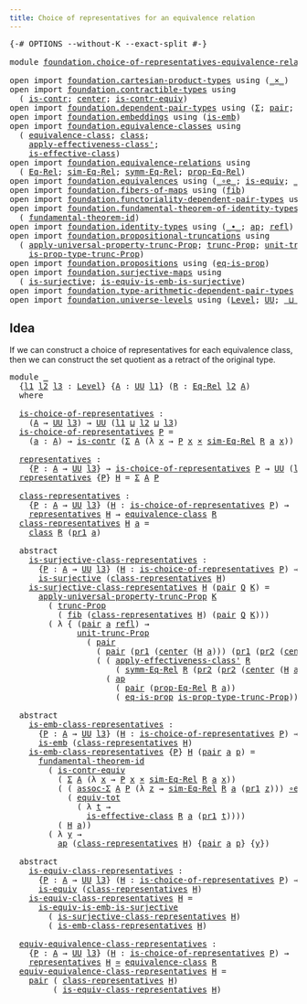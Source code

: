 ```yaml
---
title: Choice of representatives for an equivalence relation
---
```


<pre class="Agda"><a id="79" class="Symbol">{-#</a> <a id="83" class="Keyword">OPTIONS</a> <a id="91" class="Pragma">--without-K</a> <a id="103" class="Pragma">--exact-split</a> <a id="117" class="Symbol">#-}</a>

<a id="122" class="Keyword">module</a> <a id="129" href="foundation.choice-of-representatives-equivalence-relation.html" class="Module">foundation.choice-of-representatives-equivalence-relation</a> <a id="187" class="Keyword">where</a>

<a id="194" class="Keyword">open</a> <a id="199" class="Keyword">import</a> <a id="206" href="foundation.cartesian-product-types.html" class="Module">foundation.cartesian-product-types</a> <a id="241" class="Keyword">using</a> <a id="247" class="Symbol">(</a><a id="248" href="foundation-core.cartesian-product-types.html#590" class="Function Operator">_×_</a><a id="251" class="Symbol">)</a>
<a id="253" class="Keyword">open</a> <a id="258" class="Keyword">import</a> <a id="265" href="foundation.contractible-types.html" class="Module">foundation.contractible-types</a> <a id="295" class="Keyword">using</a>
  <a id="303" class="Symbol">(</a> <a id="305" href="foundation-core.contractible-types.html#1006" class="Function">is-contr</a><a id="313" class="Symbol">;</a> <a id="315" href="foundation-core.contractible-types.html#1098" class="Function">center</a><a id="321" class="Symbol">;</a> <a id="323" href="foundation-core.contractible-types.html#3304" class="Function">is-contr-equiv</a><a id="337" class="Symbol">)</a>
<a id="339" class="Keyword">open</a> <a id="344" class="Keyword">import</a> <a id="351" href="foundation.dependent-pair-types.html" class="Module">foundation.dependent-pair-types</a> <a id="383" class="Keyword">using</a> <a id="389" class="Symbol">(</a><a id="390" href="foundation-core.dependent-pair-types.html#515" class="Record">Σ</a><a id="391" class="Symbol">;</a> <a id="393" href="foundation-core.dependent-pair-types.html#588" class="InductiveConstructor">pair</a><a id="397" class="Symbol">;</a> <a id="399" href="foundation-core.dependent-pair-types.html#605" class="Field">pr1</a><a id="402" class="Symbol">;</a> <a id="404" href="foundation-core.dependent-pair-types.html#617" class="Field">pr2</a><a id="407" class="Symbol">)</a>
<a id="409" class="Keyword">open</a> <a id="414" class="Keyword">import</a> <a id="421" href="foundation.embeddings.html" class="Module">foundation.embeddings</a> <a id="443" class="Keyword">using</a> <a id="449" class="Symbol">(</a><a id="450" href="foundation-core.embeddings.html#992" class="Function">is-emb</a><a id="456" class="Symbol">)</a>
<a id="458" class="Keyword">open</a> <a id="463" class="Keyword">import</a> <a id="470" href="foundation.equivalence-classes.html" class="Module">foundation.equivalence-classes</a> <a id="501" class="Keyword">using</a>
  <a id="509" class="Symbol">(</a> <a id="511" href="foundation.equivalence-classes.html#2698" class="Function">equivalence-class</a><a id="528" class="Symbol">;</a> <a id="530" href="foundation.equivalence-classes.html#2782" class="Function">class</a><a id="535" class="Symbol">;</a>
    <a id="541" href="foundation.equivalence-classes.html#7320" class="Function">apply-effectiveness-class&#39;</a><a id="567" class="Symbol">;</a>
    <a id="573" href="foundation.equivalence-classes.html#6956" class="Function">is-effective-class</a><a id="591" class="Symbol">)</a>
<a id="593" class="Keyword">open</a> <a id="598" class="Keyword">import</a> <a id="605" href="foundation.equivalence-relations.html" class="Module">foundation.equivalence-relations</a> <a id="638" class="Keyword">using</a>
  <a id="646" class="Symbol">(</a> <a id="648" href="foundation.equivalence-relations.html#996" class="Function">Eq-Rel</a><a id="654" class="Symbol">;</a> <a id="656" href="foundation.equivalence-relations.html#1213" class="Function">sim-Eq-Rel</a><a id="666" class="Symbol">;</a> <a id="668" href="foundation.equivalence-relations.html#1863" class="Function">symm-Eq-Rel</a><a id="679" class="Symbol">;</a> <a id="681" href="foundation.equivalence-relations.html#1120" class="Function">prop-Eq-Rel</a><a id="692" class="Symbol">)</a>
<a id="694" class="Keyword">open</a> <a id="699" class="Keyword">import</a> <a id="706" href="foundation.equivalences.html" class="Module">foundation.equivalences</a> <a id="730" class="Keyword">using</a> <a id="736" class="Symbol">(</a><a id="737" href="foundation-core.equivalences.html#7869" class="Function Operator">_∘e_</a><a id="741" class="Symbol">;</a> <a id="743" href="foundation-core.equivalences.html#1556" class="Function">is-equiv</a><a id="751" class="Symbol">;</a> <a id="753" href="foundation-core.equivalences.html#1621" class="Function Operator">_≃_</a><a id="756" class="Symbol">)</a>
<a id="758" class="Keyword">open</a> <a id="763" class="Keyword">import</a> <a id="770" href="foundation.fibers-of-maps.html" class="Module">foundation.fibers-of-maps</a> <a id="796" class="Keyword">using</a> <a id="802" class="Symbol">(</a><a id="803" href="foundation-core.fibers-of-maps.html#942" class="Function">fib</a><a id="806" class="Symbol">)</a>
<a id="808" class="Keyword">open</a> <a id="813" class="Keyword">import</a> <a id="820" href="foundation.functoriality-dependent-pair-types.html" class="Module">foundation.functoriality-dependent-pair-types</a> <a id="866" class="Keyword">using</a> <a id="872" class="Symbol">(</a><a id="873" href="foundation-core.functoriality-dependent-pair-types.html#7267" class="Function">equiv-tot</a><a id="882" class="Symbol">)</a>
<a id="884" class="Keyword">open</a> <a id="889" class="Keyword">import</a> <a id="896" href="foundation.fundamental-theorem-of-identity-types.html" class="Module">foundation.fundamental-theorem-of-identity-types</a> <a id="945" class="Keyword">using</a>
  <a id="953" class="Symbol">(</a> <a id="955" href="foundation-core.fundamental-theorem-of-identity-types.html#1894" class="Function">fundamental-theorem-id</a><a id="977" class="Symbol">)</a>
<a id="979" class="Keyword">open</a> <a id="984" class="Keyword">import</a> <a id="991" href="foundation.identity-types.html" class="Module">foundation.identity-types</a> <a id="1017" class="Keyword">using</a> <a id="1023" class="Symbol">(</a><a id="1024" href="foundation-core.identity-types.html#2425" class="Function Operator">_∙_</a><a id="1027" class="Symbol">;</a> <a id="1029" href="foundation-core.identity-types.html#4003" class="Function">ap</a><a id="1031" class="Symbol">;</a> <a id="1033" href="foundation-core.identity-types.html#1820" class="InductiveConstructor">refl</a><a id="1037" class="Symbol">)</a>
<a id="1039" class="Keyword">open</a> <a id="1044" class="Keyword">import</a> <a id="1051" href="foundation.propositional-truncations.html" class="Module">foundation.propositional-truncations</a> <a id="1088" class="Keyword">using</a>
  <a id="1096" class="Symbol">(</a> <a id="1098" href="foundation.propositional-truncations.html#5775" class="Function">apply-universal-property-trunc-Prop</a><a id="1133" class="Symbol">;</a> <a id="1135" href="foundation.propositional-truncations.html#2707" class="Function">trunc-Prop</a><a id="1145" class="Symbol">;</a> <a id="1147" href="foundation.propositional-truncations.html#2293" class="Function">unit-trunc-Prop</a><a id="1162" class="Symbol">;</a>
    <a id="1168" href="foundation.propositional-truncations.html#2388" class="Function">is-prop-type-trunc-Prop</a><a id="1191" class="Symbol">)</a>
<a id="1193" class="Keyword">open</a> <a id="1198" class="Keyword">import</a> <a id="1205" href="foundation.propositions.html" class="Module">foundation.propositions</a> <a id="1229" class="Keyword">using</a> <a id="1235" class="Symbol">(</a><a id="1236" href="foundation-core.propositions.html#2719" class="Function">eq-is-prop</a><a id="1246" class="Symbol">)</a>
<a id="1248" class="Keyword">open</a> <a id="1253" class="Keyword">import</a> <a id="1260" href="foundation.surjective-maps.html" class="Module">foundation.surjective-maps</a> <a id="1287" class="Keyword">using</a>
  <a id="1295" class="Symbol">(</a> <a id="1297" href="foundation.surjective-maps.html#1938" class="Function">is-surjective</a><a id="1310" class="Symbol">;</a> <a id="1312" href="foundation.surjective-maps.html#6780" class="Function">is-equiv-is-emb-is-surjective</a><a id="1341" class="Symbol">)</a>
<a id="1343" class="Keyword">open</a> <a id="1348" class="Keyword">import</a> <a id="1355" href="foundation.type-arithmetic-dependent-pair-types.html" class="Module">foundation.type-arithmetic-dependent-pair-types</a> <a id="1403" class="Keyword">using</a> <a id="1409" class="Symbol">(</a><a id="1410" href="foundation-core.type-arithmetic-dependent-pair-types.html#5675" class="Function">assoc-Σ</a><a id="1417" class="Symbol">)</a>
<a id="1419" class="Keyword">open</a> <a id="1424" class="Keyword">import</a> <a id="1431" href="foundation.universe-levels.html" class="Module">foundation.universe-levels</a> <a id="1458" class="Keyword">using</a> <a id="1464" class="Symbol">(</a><a id="1465" href="Agda.Primitive.html#597" class="Postulate">Level</a><a id="1470" class="Symbol">;</a> <a id="1472" href="foundation-core.universe-levels.html#235" class="Primitive">UU</a><a id="1474" class="Symbol">;</a> <a id="1476" href="Agda.Primitive.html#810" class="Primitive Operator">_⊔_</a><a id="1479" class="Symbol">)</a>
</pre>
## Idea

If we can construct a choice of representatives for each equivalence class, then we can construct the set quotient as a retract of the original type.

<pre class="Agda"><a id="1654" class="Keyword">module</a> <a id="1661" href="foundation.choice-of-representatives-equivalence-relation.html#1661" class="Module">_</a>
  <a id="1665" class="Symbol">{</a><a id="1666" href="foundation.choice-of-representatives-equivalence-relation.html#1666" class="Bound">l1</a> <a id="1669" href="foundation.choice-of-representatives-equivalence-relation.html#1669" class="Bound">l2</a> <a id="1672" href="foundation.choice-of-representatives-equivalence-relation.html#1672" class="Bound">l3</a> <a id="1675" class="Symbol">:</a> <a id="1677" href="Agda.Primitive.html#597" class="Postulate">Level</a><a id="1682" class="Symbol">}</a> <a id="1684" class="Symbol">{</a><a id="1685" href="foundation.choice-of-representatives-equivalence-relation.html#1685" class="Bound">A</a> <a id="1687" class="Symbol">:</a> <a id="1689" href="foundation-core.universe-levels.html#235" class="Primitive">UU</a> <a id="1692" href="foundation.choice-of-representatives-equivalence-relation.html#1666" class="Bound">l1</a><a id="1694" class="Symbol">}</a> <a id="1696" class="Symbol">(</a><a id="1697" href="foundation.choice-of-representatives-equivalence-relation.html#1697" class="Bound">R</a> <a id="1699" class="Symbol">:</a> <a id="1701" href="foundation.equivalence-relations.html#996" class="Function">Eq-Rel</a> <a id="1708" href="foundation.choice-of-representatives-equivalence-relation.html#1669" class="Bound">l2</a> <a id="1711" href="foundation.choice-of-representatives-equivalence-relation.html#1685" class="Bound">A</a><a id="1712" class="Symbol">)</a>
  <a id="1716" class="Keyword">where</a>
    
  <a id="1729" href="foundation.choice-of-representatives-equivalence-relation.html#1729" class="Function">is-choice-of-representatives</a> <a id="1758" class="Symbol">:</a>
    <a id="1764" class="Symbol">(</a><a id="1765" href="foundation.choice-of-representatives-equivalence-relation.html#1685" class="Bound">A</a> <a id="1767" class="Symbol">→</a> <a id="1769" href="foundation-core.universe-levels.html#235" class="Primitive">UU</a> <a id="1772" href="foundation.choice-of-representatives-equivalence-relation.html#1672" class="Bound">l3</a><a id="1774" class="Symbol">)</a> <a id="1776" class="Symbol">→</a> <a id="1778" href="foundation-core.universe-levels.html#235" class="Primitive">UU</a> <a id="1781" class="Symbol">(</a><a id="1782" href="foundation.choice-of-representatives-equivalence-relation.html#1666" class="Bound">l1</a> <a id="1785" href="Agda.Primitive.html#810" class="Primitive Operator">⊔</a> <a id="1787" href="foundation.choice-of-representatives-equivalence-relation.html#1669" class="Bound">l2</a> <a id="1790" href="Agda.Primitive.html#810" class="Primitive Operator">⊔</a> <a id="1792" href="foundation.choice-of-representatives-equivalence-relation.html#1672" class="Bound">l3</a><a id="1794" class="Symbol">)</a>
  <a id="1798" href="foundation.choice-of-representatives-equivalence-relation.html#1729" class="Function">is-choice-of-representatives</a> <a id="1827" href="foundation.choice-of-representatives-equivalence-relation.html#1827" class="Bound">P</a> <a id="1829" class="Symbol">=</a>
    <a id="1835" class="Symbol">(</a><a id="1836" href="foundation.choice-of-representatives-equivalence-relation.html#1836" class="Bound">a</a> <a id="1838" class="Symbol">:</a> <a id="1840" href="foundation.choice-of-representatives-equivalence-relation.html#1685" class="Bound">A</a><a id="1841" class="Symbol">)</a> <a id="1843" class="Symbol">→</a> <a id="1845" href="foundation-core.contractible-types.html#1006" class="Function">is-contr</a> <a id="1854" class="Symbol">(</a><a id="1855" href="foundation-core.dependent-pair-types.html#515" class="Record">Σ</a> <a id="1857" href="foundation.choice-of-representatives-equivalence-relation.html#1685" class="Bound">A</a> <a id="1859" class="Symbol">(λ</a> <a id="1862" href="foundation.choice-of-representatives-equivalence-relation.html#1862" class="Bound">x</a> <a id="1864" class="Symbol">→</a> <a id="1866" href="foundation.choice-of-representatives-equivalence-relation.html#1827" class="Bound">P</a> <a id="1868" href="foundation.choice-of-representatives-equivalence-relation.html#1862" class="Bound">x</a> <a id="1870" href="foundation-core.cartesian-product-types.html#590" class="Function Operator">×</a> <a id="1872" href="foundation.equivalence-relations.html#1213" class="Function">sim-Eq-Rel</a> <a id="1883" href="foundation.choice-of-representatives-equivalence-relation.html#1697" class="Bound">R</a> <a id="1885" href="foundation.choice-of-representatives-equivalence-relation.html#1836" class="Bound">a</a> <a id="1887" href="foundation.choice-of-representatives-equivalence-relation.html#1862" class="Bound">x</a><a id="1888" class="Symbol">))</a>
  
  <a id="1896" href="foundation.choice-of-representatives-equivalence-relation.html#1896" class="Function">representatives</a> <a id="1912" class="Symbol">:</a>
    <a id="1918" class="Symbol">{</a><a id="1919" href="foundation.choice-of-representatives-equivalence-relation.html#1919" class="Bound">P</a> <a id="1921" class="Symbol">:</a> <a id="1923" href="foundation.choice-of-representatives-equivalence-relation.html#1685" class="Bound">A</a> <a id="1925" class="Symbol">→</a> <a id="1927" href="foundation-core.universe-levels.html#235" class="Primitive">UU</a> <a id="1930" href="foundation.choice-of-representatives-equivalence-relation.html#1672" class="Bound">l3</a><a id="1932" class="Symbol">}</a> <a id="1934" class="Symbol">→</a> <a id="1936" href="foundation.choice-of-representatives-equivalence-relation.html#1729" class="Function">is-choice-of-representatives</a> <a id="1965" href="foundation.choice-of-representatives-equivalence-relation.html#1919" class="Bound">P</a> <a id="1967" class="Symbol">→</a> <a id="1969" href="foundation-core.universe-levels.html#235" class="Primitive">UU</a> <a id="1972" class="Symbol">(</a><a id="1973" href="foundation.choice-of-representatives-equivalence-relation.html#1666" class="Bound">l1</a> <a id="1976" href="Agda.Primitive.html#810" class="Primitive Operator">⊔</a> <a id="1978" href="foundation.choice-of-representatives-equivalence-relation.html#1672" class="Bound">l3</a><a id="1980" class="Symbol">)</a>
  <a id="1984" href="foundation.choice-of-representatives-equivalence-relation.html#1896" class="Function">representatives</a> <a id="2000" class="Symbol">{</a><a id="2001" href="foundation.choice-of-representatives-equivalence-relation.html#2001" class="Bound">P</a><a id="2002" class="Symbol">}</a> <a id="2004" href="foundation.choice-of-representatives-equivalence-relation.html#2004" class="Bound">H</a> <a id="2006" class="Symbol">=</a> <a id="2008" href="foundation-core.dependent-pair-types.html#515" class="Record">Σ</a> <a id="2010" href="foundation.choice-of-representatives-equivalence-relation.html#1685" class="Bound">A</a> <a id="2012" href="foundation.choice-of-representatives-equivalence-relation.html#2001" class="Bound">P</a>
  
  <a id="2019" href="foundation.choice-of-representatives-equivalence-relation.html#2019" class="Function">class-representatives</a> <a id="2041" class="Symbol">:</a>
    <a id="2047" class="Symbol">{</a><a id="2048" href="foundation.choice-of-representatives-equivalence-relation.html#2048" class="Bound">P</a> <a id="2050" class="Symbol">:</a> <a id="2052" href="foundation.choice-of-representatives-equivalence-relation.html#1685" class="Bound">A</a> <a id="2054" class="Symbol">→</a> <a id="2056" href="foundation-core.universe-levels.html#235" class="Primitive">UU</a> <a id="2059" href="foundation.choice-of-representatives-equivalence-relation.html#1672" class="Bound">l3</a><a id="2061" class="Symbol">}</a> <a id="2063" class="Symbol">(</a><a id="2064" href="foundation.choice-of-representatives-equivalence-relation.html#2064" class="Bound">H</a> <a id="2066" class="Symbol">:</a> <a id="2068" href="foundation.choice-of-representatives-equivalence-relation.html#1729" class="Function">is-choice-of-representatives</a> <a id="2097" href="foundation.choice-of-representatives-equivalence-relation.html#2048" class="Bound">P</a><a id="2098" class="Symbol">)</a> <a id="2100" class="Symbol">→</a>
    <a id="2106" href="foundation.choice-of-representatives-equivalence-relation.html#1896" class="Function">representatives</a> <a id="2122" href="foundation.choice-of-representatives-equivalence-relation.html#2064" class="Bound">H</a> <a id="2124" class="Symbol">→</a> <a id="2126" href="foundation.equivalence-classes.html#2698" class="Function">equivalence-class</a> <a id="2144" href="foundation.choice-of-representatives-equivalence-relation.html#1697" class="Bound">R</a>
  <a id="2148" href="foundation.choice-of-representatives-equivalence-relation.html#2019" class="Function">class-representatives</a> <a id="2170" href="foundation.choice-of-representatives-equivalence-relation.html#2170" class="Bound">H</a> <a id="2172" href="foundation.choice-of-representatives-equivalence-relation.html#2172" class="Bound">a</a> <a id="2174" class="Symbol">=</a>
    <a id="2180" href="foundation.equivalence-classes.html#2782" class="Function">class</a> <a id="2186" href="foundation.choice-of-representatives-equivalence-relation.html#1697" class="Bound">R</a> <a id="2188" class="Symbol">(</a><a id="2189" href="foundation-core.dependent-pair-types.html#605" class="Field">pr1</a> <a id="2193" href="foundation.choice-of-representatives-equivalence-relation.html#2172" class="Bound">a</a><a id="2194" class="Symbol">)</a>

  <a id="2199" class="Keyword">abstract</a>
    <a id="2212" href="foundation.choice-of-representatives-equivalence-relation.html#2212" class="Function">is-surjective-class-representatives</a> <a id="2248" class="Symbol">:</a>
      <a id="2256" class="Symbol">{</a><a id="2257" href="foundation.choice-of-representatives-equivalence-relation.html#2257" class="Bound">P</a> <a id="2259" class="Symbol">:</a> <a id="2261" href="foundation.choice-of-representatives-equivalence-relation.html#1685" class="Bound">A</a> <a id="2263" class="Symbol">→</a> <a id="2265" href="foundation-core.universe-levels.html#235" class="Primitive">UU</a> <a id="2268" href="foundation.choice-of-representatives-equivalence-relation.html#1672" class="Bound">l3</a><a id="2270" class="Symbol">}</a> <a id="2272" class="Symbol">(</a><a id="2273" href="foundation.choice-of-representatives-equivalence-relation.html#2273" class="Bound">H</a> <a id="2275" class="Symbol">:</a> <a id="2277" href="foundation.choice-of-representatives-equivalence-relation.html#1729" class="Function">is-choice-of-representatives</a> <a id="2306" href="foundation.choice-of-representatives-equivalence-relation.html#2257" class="Bound">P</a><a id="2307" class="Symbol">)</a> <a id="2309" class="Symbol">→</a>
      <a id="2317" href="foundation.surjective-maps.html#1938" class="Function">is-surjective</a> <a id="2331" class="Symbol">(</a><a id="2332" href="foundation.choice-of-representatives-equivalence-relation.html#2019" class="Function">class-representatives</a> <a id="2354" href="foundation.choice-of-representatives-equivalence-relation.html#2273" class="Bound">H</a><a id="2355" class="Symbol">)</a>
    <a id="2361" href="foundation.choice-of-representatives-equivalence-relation.html#2212" class="Function">is-surjective-class-representatives</a> <a id="2397" href="foundation.choice-of-representatives-equivalence-relation.html#2397" class="Bound">H</a> <a id="2399" class="Symbol">(</a><a id="2400" href="foundation-core.dependent-pair-types.html#588" class="InductiveConstructor">pair</a> <a id="2405" href="foundation.choice-of-representatives-equivalence-relation.html#2405" class="Bound">Q</a> <a id="2407" href="foundation.choice-of-representatives-equivalence-relation.html#2407" class="Bound">K</a><a id="2408" class="Symbol">)</a> <a id="2410" class="Symbol">=</a>
      <a id="2418" href="foundation.propositional-truncations.html#5775" class="Function">apply-universal-property-trunc-Prop</a> <a id="2454" href="foundation.choice-of-representatives-equivalence-relation.html#2407" class="Bound">K</a>
        <a id="2464" class="Symbol">(</a> <a id="2466" href="foundation.propositional-truncations.html#2707" class="Function">trunc-Prop</a>
          <a id="2487" class="Symbol">(</a> <a id="2489" href="foundation-core.fibers-of-maps.html#942" class="Function">fib</a> <a id="2493" class="Symbol">(</a><a id="2494" href="foundation.choice-of-representatives-equivalence-relation.html#2019" class="Function">class-representatives</a> <a id="2516" href="foundation.choice-of-representatives-equivalence-relation.html#2397" class="Bound">H</a><a id="2517" class="Symbol">)</a> <a id="2519" class="Symbol">(</a><a id="2520" href="foundation-core.dependent-pair-types.html#588" class="InductiveConstructor">pair</a> <a id="2525" href="foundation.choice-of-representatives-equivalence-relation.html#2405" class="Bound">Q</a> <a id="2527" href="foundation.choice-of-representatives-equivalence-relation.html#2407" class="Bound">K</a><a id="2528" class="Symbol">)))</a>
        <a id="2540" class="Symbol">(</a> <a id="2542" class="Symbol">λ</a> <a id="2544" class="Symbol">{</a> <a id="2546" class="Symbol">(</a><a id="2547" href="foundation-core.dependent-pair-types.html#588" class="InductiveConstructor">pair</a> <a id="2552" href="foundation.choice-of-representatives-equivalence-relation.html#2552" class="Bound">a</a> <a id="2554" href="foundation-core.identity-types.html#1820" class="InductiveConstructor">refl</a><a id="2558" class="Symbol">)</a> <a id="2560" class="Symbol">→</a>
              <a id="2576" href="foundation.propositional-truncations.html#2293" class="Function">unit-trunc-Prop</a>
                <a id="2608" class="Symbol">(</a> <a id="2610" href="foundation-core.dependent-pair-types.html#588" class="InductiveConstructor">pair</a>
                  <a id="2633" class="Symbol">(</a> <a id="2635" href="foundation-core.dependent-pair-types.html#588" class="InductiveConstructor">pair</a> <a id="2640" class="Symbol">(</a><a id="2641" href="foundation-core.dependent-pair-types.html#605" class="Field">pr1</a> <a id="2645" class="Symbol">(</a><a id="2646" href="foundation-core.contractible-types.html#1098" class="Function">center</a> <a id="2653" class="Symbol">(</a><a id="2654" href="foundation.choice-of-representatives-equivalence-relation.html#2397" class="Bound">H</a> <a id="2656" href="foundation.choice-of-representatives-equivalence-relation.html#2552" class="Bound">a</a><a id="2657" class="Symbol">)))</a> <a id="2661" class="Symbol">(</a><a id="2662" href="foundation-core.dependent-pair-types.html#605" class="Field">pr1</a> <a id="2666" class="Symbol">(</a><a id="2667" href="foundation-core.dependent-pair-types.html#617" class="Field">pr2</a> <a id="2671" class="Symbol">(</a><a id="2672" href="foundation-core.contractible-types.html#1098" class="Function">center</a> <a id="2679" class="Symbol">(</a><a id="2680" href="foundation.choice-of-representatives-equivalence-relation.html#2397" class="Bound">H</a> <a id="2682" href="foundation.choice-of-representatives-equivalence-relation.html#2552" class="Bound">a</a><a id="2683" class="Symbol">)))))</a>
                  <a id="2707" class="Symbol">(</a> <a id="2709" class="Symbol">(</a> <a id="2711" href="foundation.equivalence-classes.html#7320" class="Function">apply-effectiveness-class&#39;</a> <a id="2738" href="foundation.choice-of-representatives-equivalence-relation.html#1697" class="Bound">R</a>
                      <a id="2762" class="Symbol">(</a> <a id="2764" href="foundation.equivalence-relations.html#1863" class="Function">symm-Eq-Rel</a> <a id="2776" href="foundation.choice-of-representatives-equivalence-relation.html#1697" class="Bound">R</a> <a id="2778" class="Symbol">(</a><a id="2779" href="foundation-core.dependent-pair-types.html#617" class="Field">pr2</a> <a id="2783" class="Symbol">(</a><a id="2784" href="foundation-core.dependent-pair-types.html#617" class="Field">pr2</a> <a id="2788" class="Symbol">(</a><a id="2789" href="foundation-core.contractible-types.html#1098" class="Function">center</a> <a id="2796" class="Symbol">(</a><a id="2797" href="foundation.choice-of-representatives-equivalence-relation.html#2397" class="Bound">H</a> <a id="2799" href="foundation.choice-of-representatives-equivalence-relation.html#2552" class="Bound">a</a><a id="2800" class="Symbol">))))))</a> <a id="2807" href="foundation-core.identity-types.html#2425" class="Function Operator">∙</a>
                    <a id="2829" class="Symbol">(</a> <a id="2831" href="foundation-core.identity-types.html#4003" class="Function">ap</a>
                      <a id="2856" class="Symbol">(</a> <a id="2858" href="foundation-core.dependent-pair-types.html#588" class="InductiveConstructor">pair</a> <a id="2863" class="Symbol">(</a><a id="2864" href="foundation.equivalence-relations.html#1120" class="Function">prop-Eq-Rel</a> <a id="2876" href="foundation.choice-of-representatives-equivalence-relation.html#1697" class="Bound">R</a> <a id="2878" href="foundation.choice-of-representatives-equivalence-relation.html#2552" class="Bound">a</a><a id="2879" class="Symbol">))</a>
                      <a id="2904" class="Symbol">(</a> <a id="2906" href="foundation-core.propositions.html#2719" class="Function">eq-is-prop</a> <a id="2917" href="foundation.propositional-truncations.html#2388" class="Function">is-prop-type-trunc-Prop</a><a id="2940" class="Symbol">))))})</a>

  <a id="2950" class="Keyword">abstract</a>
    <a id="2963" href="foundation.choice-of-representatives-equivalence-relation.html#2963" class="Function">is-emb-class-representatives</a> <a id="2992" class="Symbol">:</a>
      <a id="3000" class="Symbol">{</a><a id="3001" href="foundation.choice-of-representatives-equivalence-relation.html#3001" class="Bound">P</a> <a id="3003" class="Symbol">:</a> <a id="3005" href="foundation.choice-of-representatives-equivalence-relation.html#1685" class="Bound">A</a> <a id="3007" class="Symbol">→</a> <a id="3009" href="foundation-core.universe-levels.html#235" class="Primitive">UU</a> <a id="3012" href="foundation.choice-of-representatives-equivalence-relation.html#1672" class="Bound">l3</a><a id="3014" class="Symbol">}</a> <a id="3016" class="Symbol">(</a><a id="3017" href="foundation.choice-of-representatives-equivalence-relation.html#3017" class="Bound">H</a> <a id="3019" class="Symbol">:</a> <a id="3021" href="foundation.choice-of-representatives-equivalence-relation.html#1729" class="Function">is-choice-of-representatives</a> <a id="3050" href="foundation.choice-of-representatives-equivalence-relation.html#3001" class="Bound">P</a><a id="3051" class="Symbol">)</a> <a id="3053" class="Symbol">→</a>
      <a id="3061" href="foundation-core.embeddings.html#992" class="Function">is-emb</a> <a id="3068" class="Symbol">(</a><a id="3069" href="foundation.choice-of-representatives-equivalence-relation.html#2019" class="Function">class-representatives</a> <a id="3091" href="foundation.choice-of-representatives-equivalence-relation.html#3017" class="Bound">H</a><a id="3092" class="Symbol">)</a>
    <a id="3098" href="foundation.choice-of-representatives-equivalence-relation.html#2963" class="Function">is-emb-class-representatives</a> <a id="3127" class="Symbol">{</a><a id="3128" href="foundation.choice-of-representatives-equivalence-relation.html#3128" class="Bound">P</a><a id="3129" class="Symbol">}</a> <a id="3131" href="foundation.choice-of-representatives-equivalence-relation.html#3131" class="Bound">H</a> <a id="3133" class="Symbol">(</a><a id="3134" href="foundation-core.dependent-pair-types.html#588" class="InductiveConstructor">pair</a> <a id="3139" href="foundation.choice-of-representatives-equivalence-relation.html#3139" class="Bound">a</a> <a id="3141" href="foundation.choice-of-representatives-equivalence-relation.html#3141" class="Bound">p</a><a id="3142" class="Symbol">)</a> <a id="3144" class="Symbol">=</a>
      <a id="3152" href="foundation-core.fundamental-theorem-of-identity-types.html#1894" class="Function">fundamental-theorem-id</a>
        <a id="3183" class="Symbol">(</a> <a id="3185" href="foundation-core.contractible-types.html#3304" class="Function">is-contr-equiv</a>
          <a id="3210" class="Symbol">(</a> <a id="3212" href="foundation-core.dependent-pair-types.html#515" class="Record">Σ</a> <a id="3214" href="foundation.choice-of-representatives-equivalence-relation.html#1685" class="Bound">A</a> <a id="3216" class="Symbol">(λ</a> <a id="3219" href="foundation.choice-of-representatives-equivalence-relation.html#3219" class="Bound">x</a> <a id="3221" class="Symbol">→</a> <a id="3223" href="foundation.choice-of-representatives-equivalence-relation.html#3128" class="Bound">P</a> <a id="3225" href="foundation.choice-of-representatives-equivalence-relation.html#3219" class="Bound">x</a> <a id="3227" href="foundation-core.cartesian-product-types.html#590" class="Function Operator">×</a> <a id="3229" href="foundation.equivalence-relations.html#1213" class="Function">sim-Eq-Rel</a> <a id="3240" href="foundation.choice-of-representatives-equivalence-relation.html#1697" class="Bound">R</a> <a id="3242" href="foundation.choice-of-representatives-equivalence-relation.html#3139" class="Bound">a</a> <a id="3244" href="foundation.choice-of-representatives-equivalence-relation.html#3219" class="Bound">x</a><a id="3245" class="Symbol">))</a>
          <a id="3258" class="Symbol">(</a> <a id="3260" class="Symbol">(</a> <a id="3262" href="foundation-core.type-arithmetic-dependent-pair-types.html#5675" class="Function">assoc-Σ</a> <a id="3270" href="foundation.choice-of-representatives-equivalence-relation.html#1685" class="Bound">A</a> <a id="3272" href="foundation.choice-of-representatives-equivalence-relation.html#3128" class="Bound">P</a> <a id="3274" class="Symbol">(λ</a> <a id="3277" href="foundation.choice-of-representatives-equivalence-relation.html#3277" class="Bound">z</a> <a id="3279" class="Symbol">→</a> <a id="3281" href="foundation.equivalence-relations.html#1213" class="Function">sim-Eq-Rel</a> <a id="3292" href="foundation.choice-of-representatives-equivalence-relation.html#1697" class="Bound">R</a> <a id="3294" href="foundation.choice-of-representatives-equivalence-relation.html#3139" class="Bound">a</a> <a id="3296" class="Symbol">(</a><a id="3297" href="foundation-core.dependent-pair-types.html#605" class="Field">pr1</a> <a id="3301" href="foundation.choice-of-representatives-equivalence-relation.html#3277" class="Bound">z</a><a id="3302" class="Symbol">)))</a> <a id="3306" href="foundation-core.equivalences.html#7869" class="Function Operator">∘e</a>
            <a id="3321" class="Symbol">(</a> <a id="3323" href="foundation-core.functoriality-dependent-pair-types.html#7267" class="Function">equiv-tot</a>
              <a id="3347" class="Symbol">(</a> <a id="3349" class="Symbol">λ</a> <a id="3351" href="foundation.choice-of-representatives-equivalence-relation.html#3351" class="Bound">t</a> <a id="3353" class="Symbol">→</a>
                <a id="3371" href="foundation.equivalence-classes.html#6956" class="Function">is-effective-class</a> <a id="3390" href="foundation.choice-of-representatives-equivalence-relation.html#1697" class="Bound">R</a> <a id="3392" href="foundation.choice-of-representatives-equivalence-relation.html#3139" class="Bound">a</a> <a id="3394" class="Symbol">(</a><a id="3395" href="foundation-core.dependent-pair-types.html#605" class="Field">pr1</a> <a id="3399" href="foundation.choice-of-representatives-equivalence-relation.html#3351" class="Bound">t</a><a id="3400" class="Symbol">))))</a>
          <a id="3415" class="Symbol">(</a> <a id="3417" href="foundation.choice-of-representatives-equivalence-relation.html#3131" class="Bound">H</a> <a id="3419" href="foundation.choice-of-representatives-equivalence-relation.html#3139" class="Bound">a</a><a id="3420" class="Symbol">))</a>
        <a id="3431" class="Symbol">(</a> <a id="3433" class="Symbol">λ</a> <a id="3435" href="foundation.choice-of-representatives-equivalence-relation.html#3435" class="Bound">y</a> <a id="3437" class="Symbol">→</a>
          <a id="3449" href="foundation-core.identity-types.html#4003" class="Function">ap</a> <a id="3452" class="Symbol">(</a><a id="3453" href="foundation.choice-of-representatives-equivalence-relation.html#2019" class="Function">class-representatives</a> <a id="3475" href="foundation.choice-of-representatives-equivalence-relation.html#3131" class="Bound">H</a><a id="3476" class="Symbol">)</a> <a id="3478" class="Symbol">{</a><a id="3479" href="foundation-core.dependent-pair-types.html#588" class="InductiveConstructor">pair</a> <a id="3484" href="foundation.choice-of-representatives-equivalence-relation.html#3139" class="Bound">a</a> <a id="3486" href="foundation.choice-of-representatives-equivalence-relation.html#3141" class="Bound">p</a><a id="3487" class="Symbol">}</a> <a id="3489" class="Symbol">{</a><a id="3490" href="foundation.choice-of-representatives-equivalence-relation.html#3435" class="Bound">y</a><a id="3491" class="Symbol">})</a>

  <a id="3497" class="Keyword">abstract</a>
    <a id="3510" href="foundation.choice-of-representatives-equivalence-relation.html#3510" class="Function">is-equiv-class-representatives</a> <a id="3541" class="Symbol">:</a>
      <a id="3549" class="Symbol">{</a><a id="3550" href="foundation.choice-of-representatives-equivalence-relation.html#3550" class="Bound">P</a> <a id="3552" class="Symbol">:</a> <a id="3554" href="foundation.choice-of-representatives-equivalence-relation.html#1685" class="Bound">A</a> <a id="3556" class="Symbol">→</a> <a id="3558" href="foundation-core.universe-levels.html#235" class="Primitive">UU</a> <a id="3561" href="foundation.choice-of-representatives-equivalence-relation.html#1672" class="Bound">l3</a><a id="3563" class="Symbol">}</a> <a id="3565" class="Symbol">(</a><a id="3566" href="foundation.choice-of-representatives-equivalence-relation.html#3566" class="Bound">H</a> <a id="3568" class="Symbol">:</a> <a id="3570" href="foundation.choice-of-representatives-equivalence-relation.html#1729" class="Function">is-choice-of-representatives</a> <a id="3599" href="foundation.choice-of-representatives-equivalence-relation.html#3550" class="Bound">P</a><a id="3600" class="Symbol">)</a> <a id="3602" class="Symbol">→</a>
      <a id="3610" href="foundation-core.equivalences.html#1556" class="Function">is-equiv</a> <a id="3619" class="Symbol">(</a><a id="3620" href="foundation.choice-of-representatives-equivalence-relation.html#2019" class="Function">class-representatives</a> <a id="3642" href="foundation.choice-of-representatives-equivalence-relation.html#3566" class="Bound">H</a><a id="3643" class="Symbol">)</a>
    <a id="3649" href="foundation.choice-of-representatives-equivalence-relation.html#3510" class="Function">is-equiv-class-representatives</a> <a id="3680" href="foundation.choice-of-representatives-equivalence-relation.html#3680" class="Bound">H</a> <a id="3682" class="Symbol">=</a>
      <a id="3690" href="foundation.surjective-maps.html#6780" class="Function">is-equiv-is-emb-is-surjective</a>
        <a id="3728" class="Symbol">(</a> <a id="3730" href="foundation.choice-of-representatives-equivalence-relation.html#2212" class="Function">is-surjective-class-representatives</a> <a id="3766" href="foundation.choice-of-representatives-equivalence-relation.html#3680" class="Bound">H</a><a id="3767" class="Symbol">)</a>
        <a id="3777" class="Symbol">(</a> <a id="3779" href="foundation.choice-of-representatives-equivalence-relation.html#2963" class="Function">is-emb-class-representatives</a> <a id="3808" href="foundation.choice-of-representatives-equivalence-relation.html#3680" class="Bound">H</a><a id="3809" class="Symbol">)</a>

  <a id="3814" href="foundation.choice-of-representatives-equivalence-relation.html#3814" class="Function">equiv-equivalence-class-representatives</a> <a id="3854" class="Symbol">:</a>
    <a id="3860" class="Symbol">{</a><a id="3861" href="foundation.choice-of-representatives-equivalence-relation.html#3861" class="Bound">P</a> <a id="3863" class="Symbol">:</a> <a id="3865" href="foundation.choice-of-representatives-equivalence-relation.html#1685" class="Bound">A</a> <a id="3867" class="Symbol">→</a> <a id="3869" href="foundation-core.universe-levels.html#235" class="Primitive">UU</a> <a id="3872" href="foundation.choice-of-representatives-equivalence-relation.html#1672" class="Bound">l3</a><a id="3874" class="Symbol">}</a> <a id="3876" class="Symbol">(</a><a id="3877" href="foundation.choice-of-representatives-equivalence-relation.html#3877" class="Bound">H</a> <a id="3879" class="Symbol">:</a> <a id="3881" href="foundation.choice-of-representatives-equivalence-relation.html#1729" class="Function">is-choice-of-representatives</a> <a id="3910" href="foundation.choice-of-representatives-equivalence-relation.html#3861" class="Bound">P</a><a id="3911" class="Symbol">)</a> <a id="3913" class="Symbol">→</a>
    <a id="3919" href="foundation.choice-of-representatives-equivalence-relation.html#1896" class="Function">representatives</a> <a id="3935" href="foundation.choice-of-representatives-equivalence-relation.html#3877" class="Bound">H</a> <a id="3937" href="foundation-core.equivalences.html#1621" class="Function Operator">≃</a> <a id="3939" href="foundation.equivalence-classes.html#2698" class="Function">equivalence-class</a> <a id="3957" href="foundation.choice-of-representatives-equivalence-relation.html#1697" class="Bound">R</a>
  <a id="3961" href="foundation.choice-of-representatives-equivalence-relation.html#3814" class="Function">equiv-equivalence-class-representatives</a> <a id="4001" href="foundation.choice-of-representatives-equivalence-relation.html#4001" class="Bound">H</a> <a id="4003" class="Symbol">=</a>
    <a id="4009" href="foundation-core.dependent-pair-types.html#588" class="InductiveConstructor">pair</a> <a id="4014" class="Symbol">(</a> <a id="4016" href="foundation.choice-of-representatives-equivalence-relation.html#2019" class="Function">class-representatives</a> <a id="4038" href="foundation.choice-of-representatives-equivalence-relation.html#4001" class="Bound">H</a><a id="4039" class="Symbol">)</a>
         <a id="4050" class="Symbol">(</a> <a id="4052" href="foundation.choice-of-representatives-equivalence-relation.html#3510" class="Function">is-equiv-class-representatives</a> <a id="4083" href="foundation.choice-of-representatives-equivalence-relation.html#4001" class="Bound">H</a><a id="4084" class="Symbol">)</a>
</pre>